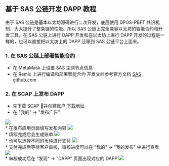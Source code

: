 ## 基于 SAS 公链开发 DAPP 教程
由于 SAS 公链是基本以太坊源码进行二次开发，底层使用 DPOS-PBFT 共识机制，大大提升了整条链的性能。所以 SAS 公链上完全兼容以太坊的智能合约和开发工具，在 SAS 公链上进行 DAPP 开发和在以太坊上进行 DAPP 开发的过程是一样的，也可以直接把以太坊上的 DAPP 迁移到 SAS 公链平台上面来。

### 1. 在 SAS 公链上部署智能合约
* 在 MetaMask 上设置 SAS 主网节点信息
* 在 Remix 上进行编译和部署智能合约
开发文档参考官方文档 [SAS github.com](https://github.com/sasassistant/sas)

### 2. 在 SCAP 上发布 DAPP
* 先下载 SCAP 并创建账户 [下载地址](https://www.facelesss.com/topic/194)
* 在 "我的" -> "发布广告"
<img src="imgs/001.jpg">
<br/>
* 在发布应用页面填写发布内容
<img src="imgs/002.jpg">
<br/>
* 填写完成后会生成账单
<img src="imgs/003.jpg">
<br/>
* 也可以选择不同的币种进行支付
<img src="imgs/004.jpg">
<br/>
* 支付完成后等待客户审核，审核进度可以在 "我的" -> "我的发布" 中进行查看
<img src="imgs/005.jpg">
<br/>
* 审核成功后在 "发现" -> "DAPP" 页面出现对应的 DAPP
<img src="imgs/006.jpg">
<br/>
